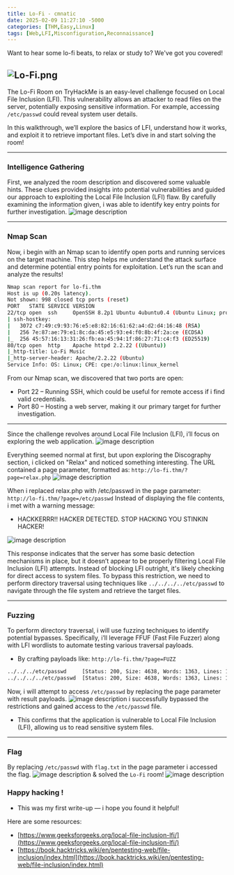 ```yaml
---
title: Lo-Fi - cmnatic
date: 2025-02-09 11:27:10 -5000
categories: [THM,Easy,Linux]
tags: [Web,LFI,Misconfiguration,Reconnaissance]
---
```


Want to hear some lo-fi beats, to relax or study to? We've got you covered!

![Lo-Fi.png](Assets/Pictures/Lo-Fi/Lo-Fi.png)
---
The Lo-Fi Room on TryHackMe is an easy-level challenge focused on Local File Inclusion (LFI). This vulnerability allows an attacker to read files on the server, potentially exposing sensitive information. For example, accessing `/etc/passwd` could reveal system user details.

In this walkthrough, we’ll explore the basics of LFI, understand how it works, and exploit it to retrieve important files. Let’s dive in and start solving the room!

---

### Intelligence Gathering
First, we analyzed the room description and discovered some valuable hints. These clues provided insights into potential vulnerabilities and guided our approach to exploiting the Local File Inclusion (LFI) flaw. By carefully examining the information given, i was able to identify key entry points for further investigation.
![image description](Assets/Pictures/Lo-Fi/Hints.png)

---
### Nmap Scan
Now, i begin with an Nmap scan to identify open ports and running services on the target machine. This step helps me understand the attack surface and determine potential entry points for exploitation. Let’s run the scan and analyze the results!

````bash
Nmap scan report for lo-fi.thm
Host is up (0.20s latency).
Not shown: 998 closed tcp ports (reset)
PORT   STATE SERVICE VERSION
22/tcp open  ssh     OpenSSH 8.2p1 Ubuntu 4ubuntu0.4 (Ubuntu Linux; protocol 2.0)
| ssh-hostkey:
|   3072 c7:49:c9:93:76:e5:e8:82:16:61:62:a4:d2:d4:16:48 (RSA)
|   256 7e:87:ae:79:e1:8c:da:45:e5:93:e4:f0:8b:4f:2a:ce (ECDSA)
|_  256 45:57:16:13:31:26:fb:ea:45:94:1f:86:27:71:c4:f3 (ED25519)
80/tcp open  http    Apache httpd 2.2.22 ((Ubuntu))
|_http-title: Lo-Fi Music
|_http-server-header: Apache/2.2.22 (Ubuntu)
Service Info: OS: Linux; CPE: cpe:/o:linux:linux_kernel
````

From our Nmap scan, we discovered that two ports are open:
- Port 22 – Running SSH, which could be useful for remote access if i find valid credentials.
- Port 80 – Hosting a web server, making it our primary target for further investigation.

---

Since the challenge revolves around Local File Inclusion (LFI), i’ll focus on exploring the web application.
![image description](Assets/Pictures/Lo-Fi/web.png)

Everything seemed normal at first, but upon exploring the Discography section, i clicked on "Relax" and noticed something interesting. The URL contained a page parameter, formatted as: `http://lo-fi.thm/?page=relax.php`
![image description](Assets/Pictures/Lo-Fi/page-parameter.png)

When i replaced relax.php with /etc/passwd in the page parameter: `http://lo-fi.thm/?page=/etc/passwd`
Instead of displaying the file contents, i met with a warning message:

- HACKKERRR!! HACKER DETECTED. STOP HACKING YOU STINKIN HACKER!

![image description](Assets/Pictures/Lo-Fi/warn-message.png)

This response indicates that the server has some basic detection mechanisms in place, but it doesn’t appear to be properly filtering Local File Inclusion (LFI) attempts. Instead of blocking LFI outright, it's likely checking for direct access to system files.
To bypass this restriction, we need to perform directory traversal using techniques like `../../../../etc/passwd` to navigate through the file system and retrieve the target files.

---
### Fuzzing
To perform directory traversal, i will use fuzzing techniques to identify potential bypasses. Specifically, i’ll leverage FFUF (Fast File Fuzzer) along with LFI wordlists to automate testing various traversal payloads.
- By crafting payloads like: `http://lo-fi.thm/?page=FUZZ`

````bash
../../../etc/passwd     [Status: 200, Size: 4638, Words: 1363, Lines: 143, Duration: 185ms]
../../../../etc/passwd  [Status: 200, Size: 4638, Words: 1363, Lines: 143, Duration: 185ms]
````

Now, i will attempt to access `/etc/passwd` by replacing the page parameter with result payloads.
![image description](Assets/Pictures/Lo-Fi/etc-passwd.png)
i successfully bypassed the restrictions and gained access to the `/etc/passwd` file.
- This confirms that the application is vulnerable to Local File Inclusion (LFI), allowing us to read sensitive system files.

---

### Flag
By replacing `/etc/passwd` with `flag.txt` in the page parameter i accessed the flag.
![image description](Assets/Pictures/Lo-Fi/flag.txt.png)
& solved the `Lo-Fi` room!
![image description](Assets/Pictures/Lo-Fi/lofi-solved.png)

### Happy hacking !
- This was my first write-up — i hope you found it helpful!

Here are some resources:
* [https://www.geeksforgeeks.org/local-file-inclusion-lfi/](https://www.geeksforgeeks.org/local-file-inclusion-lfi/)
* [https://book.hacktricks.wiki/en/pentesting-web/file-inclusion/index.html](https://book.hacktricks.wiki/en/pentesting-web/file-inclusion/index.html)